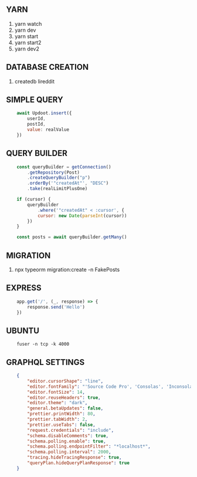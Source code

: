 ## YARN ##

1. yarn watch
2. yarn dev
3. yarn start
4. yarn start2
5. yarn dev2

## DATABASE CREATION ##

1. createdb lireddit

## SIMPLE QUERY ##

```javascript
    await Updoot.insert({
        userId,
        postId,
        value: realValue
    })
```

## QUERY BUILDER ##

```javascript
    const queryBuilder = getConnection()
        .getRepository(Post)
        .createQueryBuilder("p")
        .orderBy('"createdAt"', "DESC")
        .take(realLimitPlusOne)

    if (cursor) {
        queryBuilder
            .where('"createdAt" < :cursor', {
            cursor: new Date(parseInt(cursor))
        })
    }

    const posts = await queryBuilder.getMany()
```

## MIGRATION ##

1. npx typeorm migration:create -n FakePosts

## EXPRESS ##

```javascript
    app.get('/', (_, response) => {
        response.send('Hello')
    })
```

## UBUNTU ##

```shell
    fuser -n tcp -k 4000
```

## GRAPHQL SETTINGS ##

```json
    {
        "editor.cursorShape": "line",
        "editor.fontFamily": "'Source Code Pro', 'Consolas', 'Inconsolata', 'Droid Sans Mono', 'Monaco', monospace",
        "editor.fontSize": 14,
        "editor.reuseHeaders": true,
        "editor.theme": "dark",
        "general.betaUpdates": false,
        "prettier.printWidth": 80,
        "prettier.tabWidth": 2,
        "prettier.useTabs": false,
        "request.credentials": "include",
        "schema.disableComments": true,
        "schema.polling.enable": true,
        "schema.polling.endpointFilter": "*localhost*",
        "schema.polling.interval": 2000,
        "tracing.hideTracingResponse": true,
        "queryPlan.hideQueryPlanResponse": true
    }
```